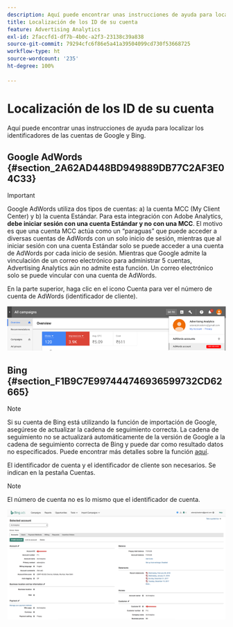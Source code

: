```yaml
---
description: Aquí puede encontrar unas instrucciones de ayuda para localizar los identificadores de las cuentas de Google y Bing.
title: Localización de los ID de su cuenta
feature: Advertising Analytics
exl-id: 2faccfd1-df7b-4b0c-a2f3-23138c39a838
source-git-commit: 79294cfc6f86e5a41a39504099cd730f53668725
workflow-type: ht
source-wordcount: '235'
ht-degree: 100%

---
```


# Localización de los ID de su cuenta

Aquí puede encontrar unas instrucciones de ayuda para localizar los identificadores de las cuentas de Google y Bing.

## Google AdWords {#section_2A62AD448BD949889DB77C2AF3E04C33}

>[!IMPORTANT]
>
>Google AdWords utiliza dos tipos de cuentas: a) la cuenta MCC (My Client Center) y b) la cuenta Estándar. Para esta integración con Adobe Analytics, **debe iniciar sesión con una cuenta Estándar y no con una MCC**. El motivo es que una cuenta MCC actúa como un “paraguas” que puede acceder a diversas cuentas de AdWords con un solo inicio de sesión, mientras que al iniciar sesión con una cuenta Estándar solo se puede acceder a una cuenta de AdWords por cada inicio de sesión. Mientras que Google admite la vinculación de un correo electrónico para administrar 5 cuentas, Advertising Analytics aún no admite esta función. Un correo electrónico solo se puede vincular con una cuenta de AdWords.

En la parte superior, haga clic en el icono Cuenta para ver el número de cuenta de AdWords (identificador de cliente).

![](assets/google_account.png)

## Bing {#section_F1B9C7E997444746936599732CD62665}

>[!NOTE]
>
>Si su cuenta de Bing está utilizando la función de importación de Google, asegúrese de actualizar la cadena de seguimiento correcta. La cadena de seguimiento no se actualizará automáticamente de la versión de Google a la cadena de seguimiento correcta de Bing y puede dar como resultado datos no especificados. Puede encontrar más detalles sobre la función [aquí](https://help.ads.microsoft.com/apex/index/3/en/50851/).

El identificador de cuenta y el identificador de cliente son necesarios. Se indican en la pestaña Cuentas.

>[!NOTE]
>
>El número de cuenta no es lo mismo que el identificador de cuenta.

![](assets/bing_id.png)
